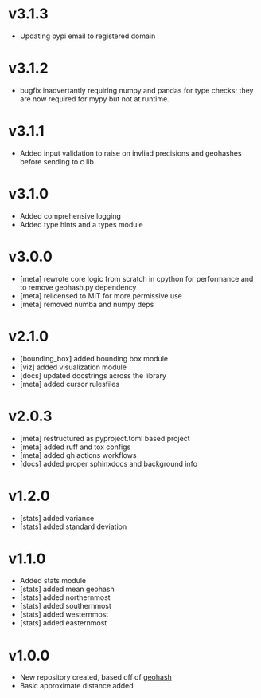 v3.1.3
======

 * Updating pypi email to registered domain
 
v3.1.2
======

 * bugfix inadvertantly requiring numpy and pandas for type checks; they are now required for mypy but not at runtime.

v3.1.1
======

 * Added input validation to raise on invliad precisions and geohashes before sending to c lib
 
v3.1.0
======

 * Added comprehensive logging
 * Added type hints and a types module
 
v3.0.0
======

 * [meta] rewrote core logic from scratch in cpython for performance and to remove geohash.py dependency 
 * [meta] relicensed to MIT for more permissive use 
 * [meta] removed numba and numpy deps

v2.1.0
======

 * [bounding_box] added bounding box module 
 * [viz] added visualization module 
 * [docs] updated docstrings across the library 
 * [meta] added cursor rulesfiles 


v2.0.3
======

* [meta] restructured as pyproject.toml based project
* [meta] added ruff and tox configs 
* [meta] added gh actions workflows
* [docs] added proper sphinxdocs and background info 


v1.2.0
======

 * [stats] added variance
 * [stats] added standard deviation
 
v1.1.0
======

 * Added stats module
 * [stats] added mean geohash
 * [stats] added northernmost
 * [stats] added southernmost
 * [stats] added westernmost
 * [stats] added easternmost

v1.0.0
======

 * New repository created, based off of [geohash](https://github.com/vinsci/geohash)
 * Basic approximate distance added